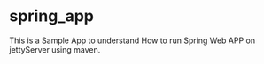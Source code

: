 # spring_app

This is a Sample App to understand How to run Spring Web APP on jettyServer using maven.
